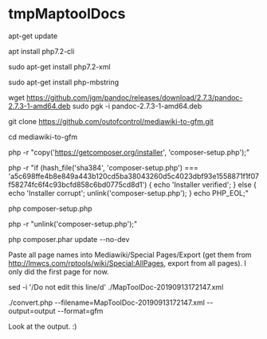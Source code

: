 # tmpMaptoolDocs

apt-get update

apt install php7.2-cli

sudo apt-get install php7.2-xml

sudo apt-get install php-mbstring

wget https://github.com/jgm/pandoc/releases/download/2.7.3/pandoc-2.7.3-1-amd64.deb
sudo pgk -i pandoc-2.7.3-1-amd64.deb

git clone https://github.com/outofcontrol/mediawiki-to-gfm.git

cd mediawiki-to-gfm

php -r "copy('https://getcomposer.org/installer', 'composer-setup.php');"

php -r "if (hash_file('sha384', 'composer-setup.php') === 'a5c698ffe4b8e849a443b120cd5ba38043260d5c4023dbf93e1558871f1f07f58274fc6f4c93bcfd858c6bd0775cd8d1') { echo 'Installer verified'; } else { echo 'Installer corrupt'; unlink('composer-setup.php'); } echo PHP_EOL;"

php composer-setup.php

php -r "unlink('composer-setup.php');"

php composer.phar update --no-dev


Paste all page names into Mediawiki/Special Pages/Export (get them from http://lmwcs.com/rptools/wiki/Special:AllPages, export from all pages). I only did the first page for now.

sed -i '/Do not edit this line/d' ./MapToolDoc-20190913172147.xml

./convert.php --filename=MapToolDoc-20190913172147.xml --output=output --format=gfm


Look at the output. :)

